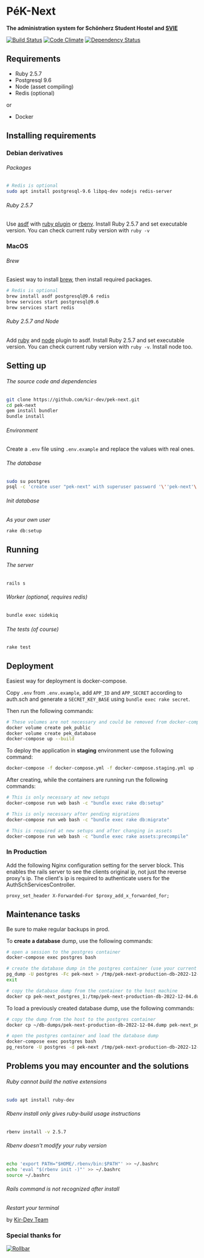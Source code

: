 # PéK-Next

**The administration system for Schönherz Student Hostel and [SVIE](https://svie.hu/)**

[![Build Status](https://travis-ci.org/kir-dev/pek-next.png?branch=master)](https://travis-ci.org/kir-dev/pek-next)
[![Code Climate](https://codeclimate.com/github/kir-dev/pek-next.png)](https://codeclimate.com/github/kir-dev/pek-next)
[![Dependency Status](https://gemnasium.com/kir-dev/pek-next.png)](https://gemnasium.com/kir-dev/pek-next)

## Requirements

- Ruby 2.5.7
- Postgresql 9.6
- Node (asset compiling)
- Redis (optional)

or

- Docker

## Installing requirements

### Debian derivatives

###### Packages

```bash
# Redis is optional
sudo apt install postgresql-9.6 libpq-dev nodejs redis-server
```

###### Ruby 2.5.7

Use [asdf](https://asdf-vm.github.io/asdf/#/core-manage-asdf-vm) with [ruby plugin](https://github.com/asdf-vm/asdf-ruby) or [rbenv](https://github.com/rbenv/rbenv). Install Ruby 2.5.7 and set executable version. You can check current ruby version with `ruby -v`

### MacOS

###### Brew

Easiest way to install [brew](https://brew.sh), then install required packages.

```bash
# Redis is optional
brew install asdf postgresql@9.6 redis
brew services start postgresql@9.6
brew services start redis
```

###### Ruby 2.5.7 and Node

Add [ruby](https://github.com/asdf-vm/asdf-ruby) and [node](https://github.com/asdf-vm/asdf-nodejs) plugin to asdf. Install Ruby 2.5.7 and set executable version. You can check current ruby version with `ruby -v`. Install node too.

## Setting up

###### The source code and dependencies

```bash
git clone https://github.com/kir-dev/pek-next.git
cd pek-next
gem install bundler
bundle install
```

###### Environment

Create a `.env` file using `.env.example` and replace the values with real ones.

###### The database

```bash
sudo su postgres
psql -c 'create user "pek-next" with superuser password '\''pek-next'\'';'
```

###### Init database

_As your own user_

```bash
rake db:setup
```

## Running

###### The server

```bash
rails s
```

###### Worker (optional, requires redis)

```bash
bundle exec sidekiq
```

###### The tests (of course)

```bash
rake test
```

## Deployment

Easiest way for deployment is docker-compose.

Copy `.env` from `.env.example`, add `APP_ID` and `APP_SECRET` according to auth.sch and generate a `SECRET_KEY_BASE` using `bundle exec rake secret`.

Then run the following commands:

```bash
# These volumes are not necessary and could be removed from docker-compose, but a named volume easier to find later on
docker volume create pek_public
docker volume create pek_database
docker-compose up --build
```

To deploy the application in **staging** environment use the following command:

```bash
docker-compose -f docker-compose.yml -f docker-compose.staging.yml up -d --build
```

After creating, while the containers are running run the following commands:

```bash
# This is only necessary at new setups
docker-compose run web bash -c "bundle exec rake db:setup"

# This is only necessary after pending migrations
docker-compose run web bash -c "bundle exec rake db:migrate"

# This is required at new setups and after changing in assets
docker-compose run web bash -c "bundle exec rake assets:precompile"
```

### In Production

Add the following Nginx configuration setting for the server block.
This enables the rails server to see the clients original ip, not just the reverse proxy's ip.
The client's ip is required to authenticate users for the AuthSchServicesController.

```shell
proxy_set_header X-Forwarded-For $proxy_add_x_forwarded_for;
```

## Maintenance tasks

Be sure to make regular backups in prod.

To **create a database** dump, use the following commands:

```bash
# open a session to the postgres container
docker-compose exec postgres bash

# create the database dump in the postgres container (use your current date),then exit
pg_dump -U postgres -Fc pek-next > /tmp/pek-next-production-db-2022-12-04.dump
exit

# copy the database dump from the container to the host machine
docker cp pek-next_postgres_1:/tmp/pek-next-production-db-2022-12-04.dump ~/db-dumps
```
To load a previously created database dump, use the following commands:
```bash
# copy the dump from the host to the postgres container
docker cp ~/db-dumps/pek-next-production-db-2022-12-04.dump pek-next_postgres_1:/tmp

# open the postgres container and load the database dump 
docker-compose exec postgres bash
pg_restore -U postgres -d pek-next /tmp/pek-next-production-db-2022-12-04.dump
```

## Problems you may encounter and the solutions

###### Ruby cannot build the native extensions

```bash
sudo apt install ruby-dev
```

###### Rbenv install only gives ruby-build usage instructions

```bash
rbenv install -v 2.5.7
```

###### Rbenv doesn't modify your ruby version

```bash
echo 'export PATH="$HOME/.rbenv/bin:$PATH"' >> ~/.bashrc
echo 'eval "$(rbenv init -)"' >> ~/.bashrc
source ~/.bashrc
```

###### Rails command is not recognized after install

_Restart your terminal_

by [Kir-Dev Team](https://kir-dev.hu/)

### Special thanks for

[![Rollbar](public/img/rollbar.png)](https://rollbar.com/)
